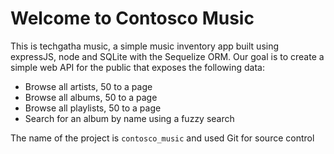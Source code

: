 # Welcome to Contosco Music

This is techgatha music, a simple music inventory app built using expressJS, node and SQLite with the Sequelize ORM. Our goal is to create a simple web API for the public that exposes the following data:

- Browse all artists, 50 to a page
- Browse all albums, 50 to a page
- Browse all playlists, 50 to a page
- Search for an album by name using a fuzzy search

The name of the project is `contosco_music` and used Git for source control
